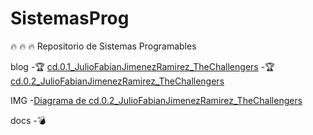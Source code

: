 # SistemasProg
:fire: :fire: :fire: Repositorio de Sistemas Programables

blog 
-:trophy: [cd.0.1_JulioFabianJimenezRamirez_TheChallengers](https://github.com/JJimenez2117/SistemasProg/blob/master/C0.1.md)
-:trophy: [cd.0.2_JulioFabianJimenezRamirez_TheChallengers](https://github.com/JJimenez2117/SistemasProg/blob/master/C0.2JulioFabianJimenezRamirez_Thechallengers.md)

IMG
-[Diagrama de cd.0.2_JulioFabianJimenezRamirez_TheChallengers](https://github.com/JJimenez2117/SistemasProg/blob/master/IMG/diagramaC0.2.drawio.png)

docs
-:bomb:
